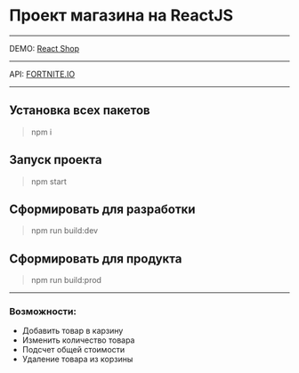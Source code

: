 # Проект магазина на ReactJS
____
DEMO: [React Shop](https://gabberex.github.io/react-shop/)
____
API: [FORTNITE.IO](https://fortniteapi.io)
____
## Установка всех пакетов
>npm i
## Запуск проекта
>npm start
## Сформировать для разработки
>npm run build:dev
## Сформировать для продукта
>npm run build:prod
____
### Возможности:
- Добавить товар в карзину
- Изменить количество товара
- Подсчет общей стоимости
- Удаление товара из корзины